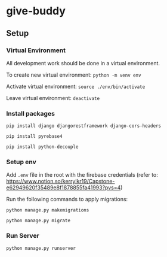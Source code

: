 # give-buddy

## Setup

### Virtual Environment
All development work should be done in a virtual environment.

To create new virtual environment: `python -m venv env`

Activate virtual environment: `source ./env/bin/activate`

Leave virtual environment: `deactivate`

### Install packages
`pip install django djangorestframework django-cors-headers`

`pip install pyrebase4`

`pip install python-decouple`

### Setup env

Add `.env` file in the root with the firebase credentials (refer to: https://www.notion.so/kerrylkr19/Capstone-e62949620f35489e8f1878855fa41993?pvs=4)

Run the following commands to apply migrations:

`python manage.py makemigrations`

`python manage.py migrate`

### Run Server

`python manage.py runserver`

